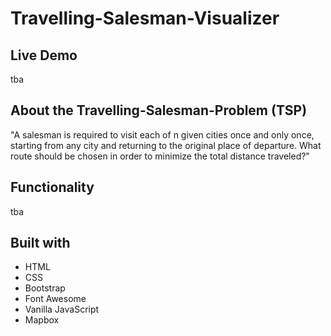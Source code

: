 # Travelling-Salesman-Visualizer

## Live Demo

tba

## About the Travelling-Salesman-Problem (TSP)

"A salesman is required to visit each of n given cities once and only once, starting from any city and returning to the original place of departure. What route should be chosen in order to minimize the total distance traveled?"

## Functionality

tba

## Built with

-  HTML
-  CSS
-  Bootstrap
-  Font Awesome
-  Vanilla JavaScript
-  Mapbox
